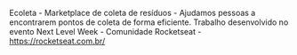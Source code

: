 Ecoleta   -   Marketplace de coleta de resíduos   -   Ajudamos pessoas a encontrarem pontos de coleta de forma eficiente. Trabalho desenvolvido no evento Next Level Week - Comunidade Rocketseat - https://rocketseat.com.br/  
